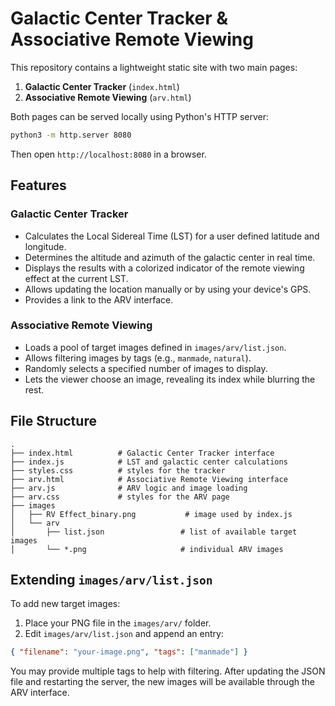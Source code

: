 # Galactic Center Tracker & Associative Remote Viewing

This repository contains a lightweight static site with two main pages:

1. **Galactic Center Tracker** (`index.html`)
2. **Associative Remote Viewing** (`arv.html`)

Both pages can be served locally using Python's HTTP server:

```bash
python3 -m http.server 8080
```

Then open `http://localhost:8080` in a browser.

## Features

### Galactic Center Tracker
- Calculates the Local Sidereal Time (LST) for a user defined latitude and longitude.
- Determines the altitude and azimuth of the galactic center in real time.
- Displays the results with a colorized indicator of the remote viewing effect at the current LST.
- Allows updating the location manually or by using your device's GPS.
- Provides a link to the ARV interface.

### Associative Remote Viewing
- Loads a pool of target images defined in `images/arv/list.json`.
- Allows filtering images by tags (e.g., `manmade`, `natural`).
- Randomly selects a specified number of images to display.
- Lets the viewer choose an image, revealing its index while blurring the rest.

## File Structure
```
.
├── index.html          # Galactic Center Tracker interface
├── index.js            # LST and galactic center calculations
├── styles.css          # styles for the tracker
├── arv.html            # Associative Remote Viewing interface
├── arv.js              # ARV logic and image loading
├── arv.css             # styles for the ARV page
├── images
│   ├── RV Effect_binary.png           # image used by index.js
│   └── arv
│       ├── list.json                 # list of available target images
│       └── *.png                     # individual ARV images
```

## Extending `images/arv/list.json`
To add new target images:
1. Place your PNG file in the `images/arv/` folder.
2. Edit `images/arv/list.json` and append an entry:

```json
{ "filename": "your-image.png", "tags": ["manmade"] }
```

You may provide multiple tags to help with filtering. After updating the JSON file and restarting the server, the new images will be available through the ARV interface.
